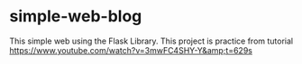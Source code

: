 # simple-web-blog
This simple web using the Flask Library. This project is practice from tutorial https://www.youtube.com/watch?v=3mwFC4SHY-Y&amp;t=629s

